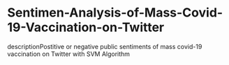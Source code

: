 # Sentimen-Analysis-of-Mass-Covid-19-Vaccination-on-Twitter
descriptionPostitive or negative public sentiments of mass covid-19 vaccination on Twitter with SVM Algorithm
